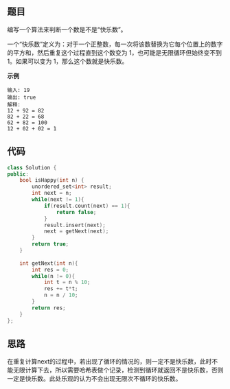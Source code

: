 ## 题目
编写一个算法来判断一个数是不是“快乐数”。

一个“快乐数”定义为：对于一个正整数，每一次将该数替换为它每个位置上的数字的平方和，然后重复这个过程直到这个数变为 1，也可能是无限循环但始终变不到 1。如果可以变为 1，那么这个数就是快乐数。

**示例**
```
输入: 19
输出: true
解释: 
12 + 92 = 82
82 + 22 = 68
62 + 82 = 100
12 + 02 + 02 = 1
```

## 代码
```C++
class Solution {
public:
    bool isHappy(int n) {
        unordered_set<int> result;
        int next = n;
        while(next != 1){
            if(result.count(next) == 1){
                return false;
            }
            result.insert(next);
            next = getNext(next);
        }
        return true;
    }
    
    int getNext(int n){
        int res = 0;
        while(n != 0){
            int t = n % 10;
            res += t*t;
            n = n / 10;
        }
        return res;
    }
};
```

## 思路

在重复计算next的过程中，若出现了循环的情况的，则一定不是快乐数，此时不能无限计算下去，所以需要哈希表做个记录，检测到循环就返回不是快乐数，否则一定是快乐数。此处乐观的认为不会出现无限次不循环的快乐数。
